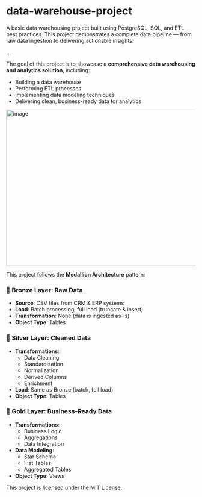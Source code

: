 # data-warehouse-project
A basic data warehousing project built using PostgreSQL, SQL, and ETL best practices. This project demonstrates a complete data pipeline — from raw data ingestion to delivering actionable insights.

...

The goal of this project is to showcase a **comprehensive data warehousing and analytics solution**, including:

- Building a data warehouse
- Performing ETL processes
- Implementing data modeling techniques
- Delivering clean, business-ready data for analytics

<img width="643" height="415" alt="image" src="https://github.com/user-attachments/assets/c266604b-861c-4192-bb2e-0cef9dd68103" />


This project follows the **Medallion Architecture** pattern:

### 🥉 Bronze Layer: Raw Data

- **Source**: CSV files from CRM & ERP systems
- **Load**: Batch processing, full load (truncate & insert)
- **Transformation**: None (data is ingested as-is)
- **Object Type**: Tables

### 🥈 Silver Layer: Cleaned Data

- **Transformations**:
    - Data Cleaning
    - Standardization
    - Normalization
    - Derived Columns
    - Enrichment
- **Load**: Same as Bronze (batch, full load)
- **Object Type**: Tables

### 🥇 Gold Layer: Business-Ready Data

- **Transformations**:
    - Business Logic
    - Aggregations
    - Data Integration
- **Data Modeling**:
    - Star Schema
    - Flat Tables
    - Aggregated Tables
- **Object Type**: Views


This project is licensed under the MIT License.
